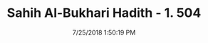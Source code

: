 ---
title        : "Sahih Al-Bukhari Hadith - 1. 504"
date         : 7/25/2018 1:50:19 PM
draft        : false
type         : "hadith"
layout       : "hadith"
BookCode     : "SHB"
VolumeNumber : "1"
HadithNumber : "504"
categories  :  ["Prayer Times-Prayer is expiation of sins"]
tags  :  ["Ibn Masud"]
---